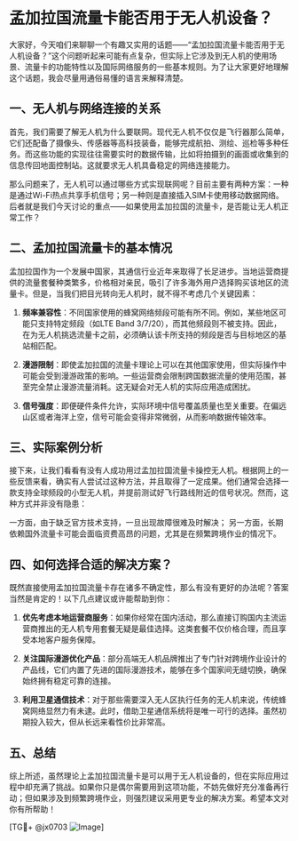 # 孟加拉国流量卡能否用于无人机设备？

大家好，今天咱们来聊聊一个有趣又实用的话题——“孟加拉国流量卡能否用于无人机设备？”这个问题听起来可能有点复杂，但实际上它涉及到无人机的使用场景、流量卡的功能特性以及国际网络服务的一些基本规则。为了让大家更好地理解这个话题，我会尽量用通俗易懂的语言来解释清楚。

## 一、无人机与网络连接的关系

首先，我们需要了解无人机为什么要联网。现代无人机不仅仅是飞行器那么简单，它们还配备了摄像头、传感器等高科技装备，能够完成航拍、测绘、巡检等多种任务。而这些功能的实现往往需要实时的数据传输，比如将拍摄到的画面或收集到的信息传回地面控制站。这就要求无人机具备稳定的网络连接能力。

那么问题来了，无人机可以通过哪些方式实现联网呢？目前主要有两种方案：一种是通过Wi-Fi热点共享手机信号；另一种则是直接插入SIM卡使用移动数据网络。后者就是我们今天讨论的重点——如果使用孟加拉国的流量卡，是否能让无人机正常工作？

## 二、孟加拉国流量卡的基本情况

孟加拉国作为一个发展中国家，其通信行业近年来取得了长足进步。当地运营商提供的流量套餐种类繁多，价格相对亲民，吸引了许多海外用户选择购买该地区的流量卡。但是，当我们把目光转向无人机时，就不得不考虑几个关键因素：

1. **频率兼容性**：不同国家使用的蜂窝网络频段可能有所不同。例如，某些地区可能只支持特定频段（如LTE Band 3/7/20），而其他频段则不被支持。因此，在为无人机挑选流量卡之前，必须确认该卡所支持的频段是否与目标地区的基站相匹配。
   
2. **漫游限制**：即使孟加拉国的流量卡理论上可以在其他国家使用，但实际操作中可能会受到漫游政策的影响。一些运营商会限制跨国数据流量的使用范围，甚至完全禁止漫游流量消耗。这无疑会对无人机的实际应用造成困扰。

3. **信号强度**：即便硬件条件允许，实际环境中信号覆盖质量也至关重要。在偏远山区或者海洋上空，信号可能会变得非常微弱，从而影响数据传输效率。

## 三、实际案例分析

接下来，让我们看看有没有人成功用过孟加拉国流量卡操控无人机。根据网上的一些反馈来看，确实有人尝试过这种方法，并且取得了一定成果。他们通常会选择一款支持全球频段的小型无人机，并提前测试好飞行路线附近的信号状况。然而，这种方式并非没有隐患：

一方面，由于缺乏官方技术支持，一旦出现故障很难及时解决；
另一方面，长期依赖国外流量卡可能会面临资费高昂的问题，尤其是在频繁跨境作业的情况下。

## 四、如何选择合适的解决方案？

既然直接使用孟加拉国流量卡存在诸多不确定性，那么有没有更好的办法呢？答案当然是肯定的！以下几点建议或许能帮助到你：

1. **优先考虑本地运营商服务**：如果你经常在国内活动，那么直接订购国内主流运营商推出的无人机专用套餐无疑是最佳选择。这类套餐不仅价格合理，而且享受本地客户服务保障。

2. **关注国际漫游优化产品**：部分高端无人机品牌推出了专门针对跨境作业设计的产品线，它们内置了先进的国际漫游技术，能够在多个国家间无缝切换，确保始终拥有稳定可靠的连接。

3. **利用卫星通信技术**：对于那些需要深入无人区执行任务的无人机来说，传统蜂窝网络显然力有未逮。此时，借助卫星通信系统将是唯一可行的选择。虽然初期投入较大，但从长远来看性价比非常高。

## 五、总结

综上所述，虽然理论上孟加拉国流量卡是可以用于无人机设备的，但在实际应用过程中却充满了挑战。如果你只是偶尔需要用到这项功能，不妨先做好充分准备再行动；但如果涉及到频繁跨境作业，则强烈建议采用更专业的解决方案。希望本文对你有所帮助！

[TG💪+ @jx0703 ![Image](https://github.com/user-attachments/assets/dbca1d08-cadb-493c-b0ec-ad6f7a83f270)]